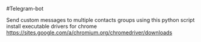 #Telegram-bot

Send custom messages to multiple contacts groups using this python script<br>
install executable drivers for chrome https://sites.google.com/a/chromium.org/chromedriver/downloads
